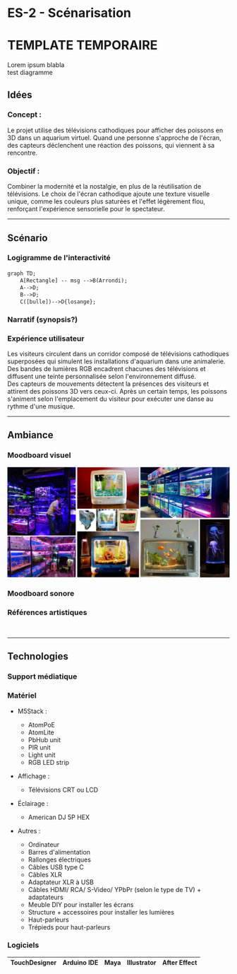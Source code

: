 # ES-2 - Scénarisation
# TEMPLATE TEMPORAIRE

Lorem ipsum blabla <br>
test diagramme


## Idées
### Concept :
Le projet utilise des télévisions cathodiques pour afficher des poissons en 3D dans un aquarium virtuel. Quand une personne s'approche de l'écran, des capteurs déclenchent une réaction des poissons, qui viennent à sa rencontre.

### Objectif :
Combiner la modernité et la nostalgie, en plus de la réutilisation de télévisions. Le choix de l'écran cathodique ajoute une texture visuelle unique, comme les couleurs plus saturées et l'effet légèrement flou, renforçant l'expérience sensorielle pour le spectateur.
<br>
<hr>

## Scénario
### Logigramme de l'interactivité
```mermaid
graph TD;
    A[Rectangle] -- msg -->B(Arrondi);
    A-->D;
    B-->D;
    C([bulle])-->D{losange};
```
### Narratif (synopsis?)
### Expérience utilisateur
Les visiteurs circulent dans un corridor composé de télévisions cathodiques superposées qui simulent les installations d'aquarium dans une animalerie. Des bandes de lumières RGB encadrent chacunes des télévisions et diffusent une teinte personnalisée selon l'environnement diffusé. 
<br>
Des capteurs de mouvements détectent la présences des visiteurs et attirent des poissons 3D vers ceux-ci. Après un certain temps, les poissons s'animent selon l'emplacement du visiteur pour exécuter une danse au rythme d'une musique.
<br>
<hr>

## Ambiance
### Moodboard visuel
![Moodboard visuel](./images/moodboard_visuel.png)
### Moodboard sonore
### Références artistiques
<br>
<hr>

## Technologies
### Support médiatique
### Matériel
- M5Stack :
    - AtomPoE
    - AtomLite
    - PbHub unit
    - PIR unit
    - Light unit
    - RGB LED strip

- Affichage :
    - Télévisions CRT ou LCD

- Éclairage :
    - American DJ 5P HEX

- Autres :
  - Ordinateur
  - Barres d'alimentation
  - Rallonges électriques
  - Câbles USB type C
  - Câbles XLR
  - Adaptateur XLR à USB
  - Câbles HDMI/ RCA/ S-Video/ YPbPr (selon le type de TV) + adaptateurs
  - Meuble DIY pour installer les écrans
  - Structure + accessoires pour installer les lumières
  - Haut-parleurs
  - Trépieds pour haut-parleurs
  
### Logiciels
| TouchDesigner | Arduino IDE | Maya | Illustrator | After Effect |
|----|----|----|----|----|

